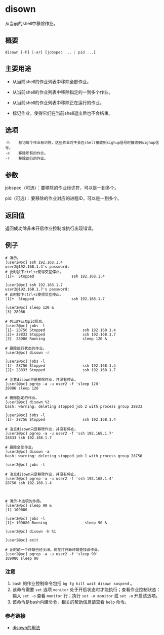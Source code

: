 #  disown

从当前的shell中移除作业。

##  概要

    
    
    disown [-h] [-ar] [jobspec ... | pid ...]
    

##  主要用途

  * 从当前shell的作业列表中移除全部作业。 

  * 从当前shell的作业列表中移除指定的一到多个作业。 

  * 从当前shell的作业列表中移除正在运行的作业。 

  * 标记作业，使得它们在当前shell退出后也不会结束。 

##  选项

    
    
    -h    标记每个作业标识符，这些作业将不会在shell接收到sighup信号时接收到sighup信号。
    -a    移除所有的作业。
    -r    移除运行的作业。
    

##  参数

jobspec（可选）：要移除的作业标识符，可以是一到多个。

pid（可选）：要移除的作业对应的进程ID，可以是一到多个。

##  返回值

返回成功除非未开启作业控制或执行出现错误。

##  例子

    
    
    # 演示。
    [user2@pc] ssh 192.168.1.4
    user2@192.168.1.4's password:
    # 此时按下ctrl+z使得交互停止。
    [1]+  Stopped                 ssh 192.168.1.4
    
    [user2@pc] ssh 192.168.1.7
    user2@192.168.1.7's password:
    # 此时按下ctrl+z使得交互停止。
    [1]+  Stopped                 ssh 192.168.1.7
    
    [user2@pc] sleep 120 &
    [3] 28986
    
    # 列出作业及pid信息。
    [user2@pc] jobs -l
    [1]- 28756 Stopped                 ssh 192.168.1.4
    [2]+ 28833 Stopped                 ssh 192.168.1.7
    [3]  28986 Running                 sleep 120 &
    
    # 删除运行状态的作业。
    [user2@pc] disown -r
    
    [user2@pc] jobs -l
    [1]- 28756 Stopped                 ssh 192.168.1.4
    [2]+ 28833 Stopped                 ssh 192.168.1.7
    
    # 注意disown只是移除作业，并没有停止。
    [user2@pc] pgrep -a -u user2 -f 'sleep 120'
    28986 sleep 120
    
    # 删除指定的作业。
    [user2@pc] disown %2
    bash: warning: deleting stopped job 2 with process group 28833
    
    [user2@pc] jobs -l
    [1]- 28756 Stopped                 ssh 192.168.1.4
    
    # 注意disown只是移除作业，并没有停止。
    [user2@pc] pgrep -a -u user2 -f 'ssh 192.168.1.7'
    28833 ssh 192.168.1.7
    
    # 删除全部作业。
    [user2@pc] disown -a
    bash: warning: deleting stopped job 1 with process group 28756
    
    [user2@pc] jobs -l
    
    # 注意disown只是移除作业，并没有停止。
    [user2@pc] pgrep -a -u user2 -f 'ssh 192.168.1.4'
    28756 ssh 192.168.1.4
    
    
    
    # 演示-h选项的作用。
    [user2@pc] sleep 90 &
    [1] 109080
    
    [user2@pc] jobs -l
    [1]+ 109080 Running                 sleep 90 &
    
    [user2@pc] disown -h %1
    
    [user2@pc] exit
    
    # 此时前一个终端已经关闭，现在打开新终端查找该作业。
    [user2@pc] pgrep -a -u user2 -f 'sleep 90'
    109080 sleep 90
    

###  注意

  1. ` bash ` 的作业控制命令包括 ` bg fg kill wait disown suspend ` 。 
  2. 该命令需要 ` set ` 选项 ` monitor ` 处于开启状态时才能执行；查看作业控制状态：输入 ` set -o ` 查看 ` monitor ` 行；执行 ` set -o monitor ` 或 ` set -m ` 开启该选项。 
  3. 该命令是bash内建命令，相关的帮助信息请查看 ` help ` 命令。 

###  参考链接

  * [ disown的用法 ](https://www.cyberciti.biz/faq/unix-linux-disown-command-examples-usage-syntax/)

